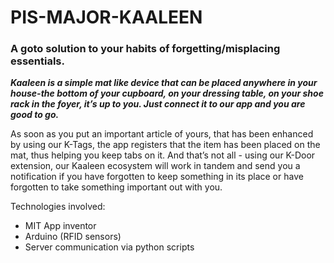 # PIS-MAJOR-KAALEEN

### A goto solution to your habits of forgetting/misplacing essentials.

___Kaaleen is a simple mat like device that can be placed anywhere in your house-the bottom of your cupboard, on your dressing table, on your shoe rack in the foyer, it’s up to you. Just connect it to our app and you are good to go.___

As soon as you put an important article of yours, that has been enhanced by using our K-Tags, the app registers that the item has been placed on the mat, thus helping you keep tabs on it. And that’s not all - using our K-Door extension, our Kaaleen ecosystem will work in tandem and send you a notification if you have forgotten to keep something in its place or have forgotten to take something important out with you.

Technologies involved:
- MIT App inventor
- Arduino (RFID sensors)
- Server communication via python scripts
